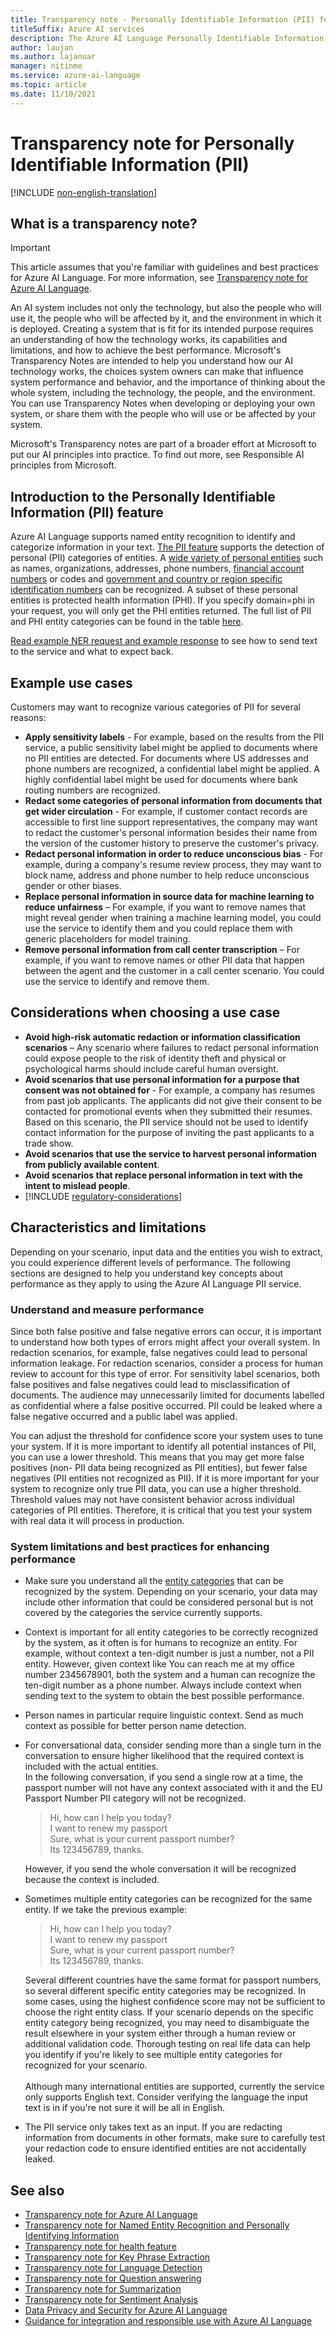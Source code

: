 ```yaml
---
title: Transparency note - Personally Identifiable Information (PII) feature of Azure AI Language
titleSuffix: Azure AI services
description: The Azure AI Language Personally Identifiable Information (PII) feature is part of NER and it can identify and redact sensitive entities in text that are associated with an individual person such as phone number, email address, mailing address, passport number.
author: laujan
ms.author: lajanuar
manager: nitinme
ms.service: azure-ai-language
ms.topic: article
ms.date: 11/10/2021
---
```


# Transparency note for Personally Identifiable Information (PII)

[!INCLUDE [non-english-translation](../includes/non-english-translation.md)]

## What is a transparency note?

> [!IMPORTANT]
> This article assumes that you're familiar with guidelines and best practices for Azure AI Language. For more information, see [Transparency note for Azure AI Language](transparency-note.md).

An AI system includes not only the technology, but also the people who will use it, the people who will be affected by it, and the environment in which it is deployed. Creating a system that is fit for its intended purpose requires an understanding of how the technology works, its capabilities and limitations, and how to achieve the best performance. Microsoft's Transparency Notes are intended to help you understand how our AI technology works, the choices system owners can make that influence system performance and behavior, and the importance of thinking about the whole system, including the technology, the people, and the environment. You can use Transparency Notes when developing or deploying your own system, or share them with the people who will use or be affected by your system.

Microsoft's Transparency notes are part of a broader effort at Microsoft to put our AI principles into practice. To find out more, see Responsible AI principles from Microsoft.

## Introduction to the Personally Identifiable Information (PII) feature

Azure AI Language supports named entity recognition to identify and categorize information in your text. [The PII feature](/azure/ai-services/language-service/personally-identifiable-information/overview) supports the detection of personal (PII) categories of entities. A [wide variety of personal entities](/azure/ai-services/language-service/personally-identifiable-information/concepts/entity-categories) such as names, organizations, addresses, phone numbers, [financial account numbers](/azure/ai-services/language-service/personally-identifiable-information/concepts/entity-categories#category-international-banking-account-number-iban) or codes and [government and country or region specific identification numbers](/azure/ai-services/language-service/personally-identifiable-information/concepts/entity-categories#government-and-countryregion-specific-identification) can be recognized. A subset of these personal entities is protected health information (PHI). If you specify domain=phi in your request, you will only get the PHI entities returned. The full list of PII and PHI entity categories can be found in the table [here](/azure/ai-services/language-service/personally-identifiable-information/concepts/entity-categories?branch=release-cogsvcs-language-service). 

[Read example NER request and example response](/azure/ai-services/language-service/personally-identifiable-information/quickstart    ) to see how to send text to the service and what to expect back.

## Example use cases

Customers may want to recognize various categories of PII for several reasons:

* **Apply sensitivity labels** - For example, based on the results from the PII service, a public sensitivity label might be applied to documents where no PII entities are detected. For documents where US addresses and phone numbers are recognized, a confidential label might be applied. A highly confidential label might be used for documents where bank routing numbers are recognized.
* **Redact some categories of personal information from documents that get wider circulation** - For example, if customer contact records are accessible to first line support representatives, the company may want to redact the customer's personal information besides their name from the version of the customer history to preserve the customer's privacy.
* **Redact personal information in order to reduce unconscious bias** - For example, during a company's resume review process, they may want to block name, address and phone number to help reduce unconscious gender or other biases.
* **Replace personal information in source data for machine learning to reduce unfairness** – For example, if you want to remove names that might reveal gender when training a machine learning model, you could use the service to identify them and you could replace them with generic placeholders for model training.
* **Remove personal information from call center transcription** – For example, if you want to remove names or other PII data that happen between the agent and the customer in a call center scenario. You could use the service to identify and remove them.

## Considerations when choosing a use case

* **Avoid high-risk automatic redaction or information classification scenarios** – Any scenario where failures to redact personal information could expose people to the risk of identity theft and physical or psychological harms should include careful human oversight.
* **Avoid scenarios that use personal information for a purpose that consent was not obtained for** - For example, a company has resumes from past job applicants. The applicants did not give their consent to be contacted for promotional events when they submitted their resumes. Based on this scenario, the PII service should not be used to identify contact information for the purpose of inviting the past applicants to a trade show.
* **Avoid scenarios that use the service to harvest personal information from publicly available content**.
* **Avoid scenarios that replace personal information in text with the intent to mislead people**.
* [!INCLUDE [regulatory-considerations](../includes/regulatory-considerations.md)]

## Characteristics and limitations

Depending on your scenario, input data and the entities you wish to extract, you could experience different levels of performance. The following sections are designed to help you understand key concepts about performance as they apply to using the Azure AI Language PII service.

### Understand and measure performance

Since both false positive and false negative errors can occur, it is important to understand how both types of errors might affect your overall system. In redaction scenarios, for example, false negatives could lead to personal information leakage. For redaction scenarios, consider a process for human review to account for this type of error. For sensitivity label scenarios, both false positives and false negatives could lead to misclassification of documents. The audience may unnecessarily limited for documents labelled as confidential where a false positive occurred. PII could be leaked where a false negative occurred and a public label was applied.

You can adjust the threshold for confidence score your system uses to tune your system. If it is more important to identify all potential instances of PII, you can use a lower threshold. This means that you may get more false positives (non- PII data being recognized as PII entities), but fewer false negatives (PII entities not recognized as PII). If it is more important for your system to recognize only true PII data, you can use a higher threshold. Threshold values may not have consistent behavior across individual categories of PII entities. Therefore, it is critical that you test your system with real data it will process in production.

### System limitations and best practices for enhancing performance

* Make sure you understand all the [entity categories](/azure/ai-services/language-service/personally-identifiable-information/concepts/entity-categories) that can be recognized by the system. Depending on your scenario, your data may include other information that could be considered personal but is not covered by the categories the service currently supports.
* Context is important for all entity categories to be correctly recognized by the system, as it often is for humans to recognize an entity. For example, without context a ten-digit number is just a number, not a PII entity. However, given context like You can reach me at my office number 2345678901, both the system and a human can recognize the ten-digit number as a phone number. Always include context when sending text to the system to obtain the best possible performance.
* Person names in particular require linguistic context. Send as much context as possible for better person name detection.
* For conversational data, consider sending more than a single turn in the conversation to ensure higher likelihood that the required context is included with the actual entities.  
  In the following conversation, if you send a single row at a time, the passport number will not have any context associated with it and the EU Passport Number PII category will not be recognized. 
  > Hi, how can I help you today? <br/>
  >I want to renew my passport <br/>
  > Sure, what is your current passport number? <br/>
  > Its 123456789, thanks. 

  However, if you send the whole conversation it will be recognized because the context is included.
* Sometimes multiple entity categories can be recognized for the same entity. If we take the previous example:
  > Hi, how can I help you today?<br/>
  > I want to renew my passport<br/>
  > Sure, what is your current passport number?<br/>
  > Its 123456789, thanks.<br/>

  Several different countries have the same format for passport numbers, so several different specific entity categories may be recognized. In some cases, using the highest confidence score may not be sufficient to choose the right entity class. If your scenario depends on the specific entity category being recognized, you may need to disambiguate the result elsewhere in your system either through a human review or additional validation code. Thorough testing on real life data can help you identify if you're likely to see multiple entity categories for recognized for your scenario.<br/><br/>
  Although many international entities are supported, currently the service only supports English text. Consider verifying the language the input text is in if you're not sure it will be all in English.
* The PII service only takes text as an input. If you are redacting information from documents in other formats, make sure to carefully test your redaction code to ensure identified entities are not accidentally leaked.

## See also

* [Transparency note for Azure AI Language](transparency-note.md)
* [Transparency note for Named Entity Recognition and Personally Identifying Information](transparency-note-named-entity-recognition.md)
* [Transparency note for health feature](transparency-note-health.md)
* [Transparency note for Key Phrase Extraction](transparency-note-key-phrase-extraction.md)
* [Transparency note for Language Detection](transparency-note-language-detection.md)
* [Transparency note for Question answering](transparency-note-question-answering.md)
* [Transparency note for Summarization](transparency-note-extractive-summarization.md)
* [Transparency note for Sentiment Analysis](transparency-note-sentiment-analysis.md)
* [Data Privacy and Security for  Azure AI Language](data-privacy.md)
* [Guidance for integration and responsible use with Azure AI Language](guidance-integration-responsible-use.md)
